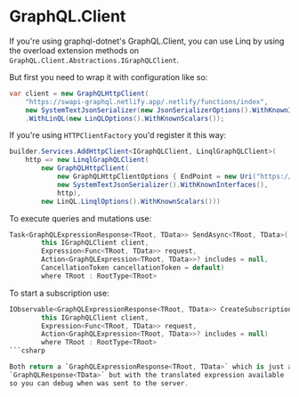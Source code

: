 # GraphQL.Client

If you're using graphql-dotnet's GraphQL.Client, you can use Linq by
using the overload extension methods on `GraphQL.Client.Abstractions.IGraphQLClient`.

But first you need to wrap it with configuration like so:
```csharp
var client = new GraphQLHttpClient(
    "https://swapi-graphql.netlify.app/.netlify/functions/index",
    new SystemTextJsonSerializer(new JsonSerializerOptions().WithKnownInterfaces()))
    .WithLinQL(new LinQLOptions().WithKnownScalars());
```

If you're using `HTTPClientFactory` you'd register it this way:
```csharp
builder.Services.AddHttpClient<IGraphQLClient, LinqlGraphQLClient>(
    http => new LinqlGraphQLClient(
        new GraphQLHttpClient(
            new GraphQLHttpClientOptions { EndPoint = new Uri("https://swapi-graphql.netlify.app/.netlify/functions/index") },
            new SystemTextJsonSerializer().WithKnownInterfaces(),
            http),
        new LinQL.LinqlOptions().WithKnownScalars()))
```

To execute queries and mutations use:

```csharp
Task<GraphQLExpressionResponse<TRoot, TData>> SendAsync<TRoot, TData>(
        this IGraphQLClient client,
        Expression<Func<TRoot, TData>> request,
        Action<GraphQLExpression<TRoot, TData>>? includes = null,
        CancellationToken cancellationToken = default)
        where TRoot : RootType<TRoot>
```

To start a subscription use:

````csharp
IObservable<GraphQLExpressionResponse<TRoot, TData>> CreateSubscriptionStream<TRoot, TData>(
        this IGraphQLClient client,
        Expression<Func<TRoot, TData>> request,
        Action<GraphQLExpression<TRoot, TData>>? includes = null)
        where TRoot : RootType<TRoot>
```csharp

Both return a `GraphQLExpressionResponse<TRoot, TData>` which is just a
`GraphQLResponse<TData>` but with the translated expression available
so you can debug when was sent to the server.
````

